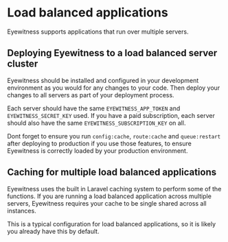 # Load balanced applications

Eyewitness supports applications that run over multiple servers.


## Deploying Eyewitness to a load balanced server cluster

Eyewitness should be installed and configured in your development environment as you would for any changes to your code. Then deploy your changes to all servers as part of your deployment process.

Each server should have the same `EYEWITNESS_APP_TOKEN` and `EYEWITNESS_SECRET_KEY` used. If you have a paid subscription, each server should also have the same `EYEWITNESS_SUBSCRIPTION_KEY` on all.

Dont forget to ensure you run `config:cache`, `route:cache` and `queue:restart` after deploying to production if you use those features, to ensure Eyewitness is correctly loaded by your production environment.


## Caching for multiple load balanced applications

Eyewitness uses the built in Laravel caching system to perform some of the functions. If you are running a load balanced application across multiple servers, Eyewitness requires your cache to be single shared across all instances.

This is a typical configuration for load balanced applications, so it is likely you already have this by default.
